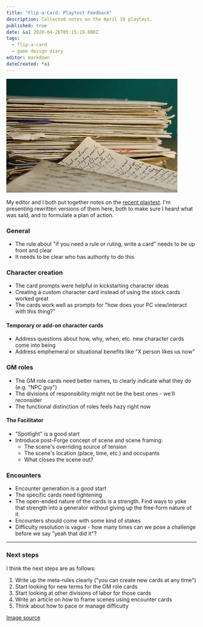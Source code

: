 ```yaml
---
title: "Flip-a-Card: Playtest Feedback"
description: Collected notes on the April 19 playtest.
published: true
date: &a1 2020-04-26T05:15:19.000Z
tags:
  - flip-a-card
  - game design diary
editor: markdown
dateCreated: *a1
---
```


![Featured Image](flip-a-card-playtest-feedback.jpg)

My editor and I both put together notes on the [recent playtest](/flip-a-card-playtest-april-19/). I'm presenting rewritten versions of them here, both to make sure I heard what was said, and to formulate a plan of action.

### General

* The rule about "if you need a rule or ruling, write a card" needs to be up front and clear
* It needs to be clear who has authority to do this

### Character creation

* The card prompts were helpful in kickstarting character ideas
* Creating a custom character card instead of using the stock cards worked great
* The cards work well as prompts for "how does your PC view/interact with this thing?"

#### Temporary or add-on character cards

* Address questions about how, why, when, etc. new character cards come into being
* Address emphemeral or situational benefits like "X person likes us now"

### GM roles

* The GM role cards need better names, to clearly indicate what they do (e.g. "NPC guy")
* The divisions of responsibility might not be the best ones - we'll reconsider
* The functional distinction of roles feels hazy right now

#### The Facilitator

* "Spotlight" is a good start
* Introduce post-Forge concept of scene and scene framing:
  * The scene's overriding source of tension
  * The scene's location (place, time, etc.) and occupants
  * What closes the scene out?

### Encounters

* Encounter generation is a good start
* The specific cards need tightening
* The open-ended nature of the cards is a strength. Find ways to yoke that strength into a generator without giving up the free-form nature of it.
* Encounters should come with some kind of stakes
* Difficulty resolution is vague - how many times can we pose a challenge before we say "yeah that did it"?

----

### Next steps

I think the next steps are as follows:

1. Write up the meta-rules clearly ("you can create new cards at any time")
2. Start looking for new terms for the GM role cards
3. Start looking at other divisions of labor for those cards
4. Write an article on how to frame scenes using encounter cards
5. Think about how to pace or manage difficulty

[Image source](https://c7.uihere.com/files/302/970/550/stack-letters-letter-handwriting-family-letters-thumb.jpg)